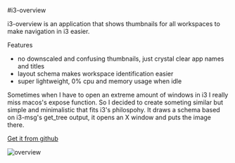 #i3-overview

i3-overview is an application that shows thumbnails for all workspaces to make navigation in i3 easier.

Features

* no downscaled and confusing thumbnails, just crystal clear app names and titles
* layout schema makes workspace identification easier
* super lightweight, 0% cpu and memory usage when idle

Sometimes when I have to open an extreme amount of windows in i3 I really miss macos's expose function. So I decided to create someting similar but simple and minimalistic that fits i3's philospohy. It draws a schema based on i3-msg's get_tree output, it opens an X window and puts the image there.

[Get it from github](https://github.com/milgra/i3-overview)

![overview](images/blog/2021/12/i3-overview.png)
